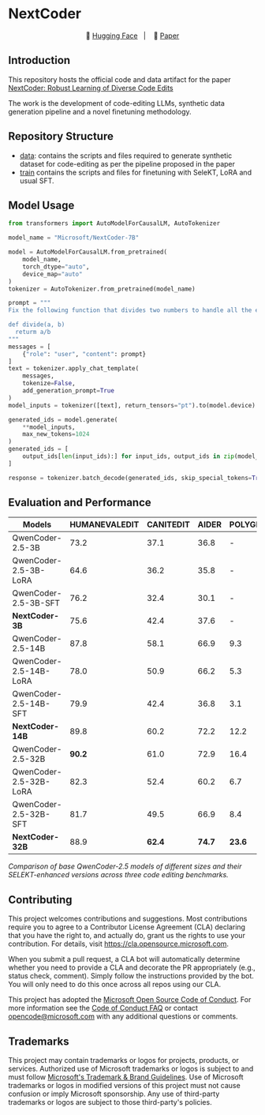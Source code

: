 # NextCoder

<p align="center">
        🤗 <a href="https://huggingface.co/microsoft">Hugging Face</a>&nbsp&nbsp | &nbsp&nbsp 📑 <a href="https://arxiv.org/abs/2503.03656">Paper</a> 
</p>

## Introduction
This repository hosts the official code and data artifact for the paper [NextCoder: Robust Learning of Diverse Code Edits
](https://arxiv.org/abs/2503.03656)

The work is the development of code-editing LLMs, synthetic data generation pipeline and a novel finetuning methodology.

## Repository Structure
- [data](data/): contains the scripts and files required to generate synthetic dataset for code-editing as per the pipeline proposed in the paper
- [train](src/train/) contains the scripts and files for finetuning with SeleKT, LoRA and usual SFT.

## Model Usage
```python
from transformers import AutoModelForCausalLM, AutoTokenizer

model_name = "Microsoft/NextCoder-7B"

model = AutoModelForCausalLM.from_pretrained(
    model_name,
    torch_dtype="auto",
    device_map="auto"
)
tokenizer = AutoTokenizer.from_pretrained(model_name)

prompt = """
Fix the following function that divides two numbers to handle all the edge cases:

def divide(a, b)
  returm a/b
"""
messages = [
    {"role": "user", "content": prompt}
]
text = tokenizer.apply_chat_template(
    messages,
    tokenize=False,
    add_generation_prompt=True
)
model_inputs = tokenizer([text], return_tensors="pt").to(model.device)

generated_ids = model.generate(
    **model_inputs,
    max_new_tokens=1024
)
generated_ids = [
    output_ids[len(input_ids):] for input_ids, output_ids in zip(model_inputs.input_ids, generated_ids)
]

response = tokenizer.batch_decode(generated_ids, skip_special_tokens=True)[0]
```

## Evaluation and Performance

| Models | HUMANEVALEDIT | CANITEDIT | AIDER | POLYGLOT |
|--------|---------------|-----------|-------|----------|
| QwenCoder-2.5-3B | 73.2 | 37.1 | 36.8 | - |
| QwenCoder-2.5-3B-LoRA | 64.6 | 36.2 | 35.8 | - |
| QwenCoder-2.5-3B-SFT | 76.2 | 32.4 | 30.1 | - |
| **NextCoder-3B** | 75.6 | 42.4 | 37.6 | - |
| QwenCoder-2.5-14B | 87.8 | 58.1 | 66.9 | 9.3 |
| QwenCoder-2.5-14B-LoRA | 78.0 | 50.9 | 66.2 | 5.3 |
| QwenCoder-2.5-14B-SFT | 79.9 | 42.4 | 36.8 | 3.1 |
| **NextCoder-14B** | 89.8 | 60.2 | 72.2 | 12.2 |
| QwenCoder-2.5-32B | **90.2** | 61.0 | 72.9 | 16.4 |
| QwenCoder-2.5-32B-LoRA | 82.3 | 52.4 | 60.2 | 6.7 |
| QwenCoder-2.5-32B-SFT | 81.7 | 49.5 | 66.9 | 8.4 |
| **NextCoder-32B** | 88.9 | **62.4** | **74.7** | **23.6** |

*Comparison of base QwenCoder-2.5 models of different sizes and their SELEKT-enhanced versions across three code editing benchmarks.*

## Contributing

This project welcomes contributions and suggestions.  Most contributions require you to agree to a
Contributor License Agreement (CLA) declaring that you have the right to, and actually do, grant us
the rights to use your contribution. For details, visit https://cla.opensource.microsoft.com.

When you submit a pull request, a CLA bot will automatically determine whether you need to provide
a CLA and decorate the PR appropriately (e.g., status check, comment). Simply follow the instructions
provided by the bot. You will only need to do this once across all repos using our CLA.

This project has adopted the [Microsoft Open Source Code of Conduct](https://opensource.microsoft.com/codeofconduct/).
For more information see the [Code of Conduct FAQ](https://opensource.microsoft.com/codeofconduct/faq/) or
contact [opencode@microsoft.com](mailto:opencode@microsoft.com) with any additional questions or comments.

## Trademarks

This project may contain trademarks or logos for projects, products, or services. Authorized use of Microsoft 
trademarks or logos is subject to and must follow 
[Microsoft's Trademark & Brand Guidelines](https://www.microsoft.com/en-us/legal/intellectualproperty/trademarks/usage/general).
Use of Microsoft trademarks or logos in modified versions of this project must not cause confusion or imply Microsoft sponsorship.
Any use of third-party trademarks or logos are subject to those third-party's policies.
